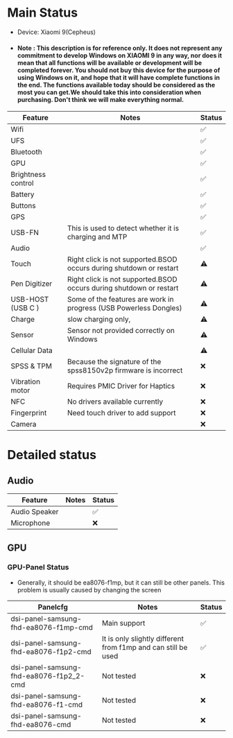 # Main Status
- Device: Xiaomi 9(Cepheus)
- #### Note : This description is for reference only. It does not represent any commitment to develop Windows on XIAOMI 9 in any way, nor does it mean that all functions will be available or development will be completed forever. You should not buy this device for the purpose of using Windows on it, and hope that it will have complete functions in the end. The functions available today should be considered as the most you can get.We should take this into consideration when purchasing. Don't think we will make everything normal.

| Feature                | Notes                                                                                   | Status         |
|------------------------|-----------------------------------------------------------------------------------------|----------------|
| Wifi                   |                                                                                         | ✅            |
| UFS                    |                                                                                         | ✅            |
| Bluetooth              |                                                                                         | ✅            |
| GPU                    |                                                                                         | ✅            |
| Brightness control     |                                                                                         | ✅            |
| Battery                |                                                                                         | ✅            |
| Buttons                |                                                                                         | ✅            |
| GPS                    |                                                                                         | ✅            |
| USB-FN                 | This is used to detect whether it is charging and MTP                                   | ✅            |
| Audio                  |                                                                                         | ✅            |
| Touch                  | Right click is not supported.BSOD occurs during shutdown or restart                     | ⚠️            |
| Pen Digitizer          | Right click is not supported.BSOD occurs during shutdown or restart                     | ⚠️            |
| USB-HOST (USB C )      | Some of the features are work in progress (USB Powerless Dongles)                       | ⚠️            |
| Charge                 | slow charging only,                                                                     | ⚠️            |
| Sensor                 | Sensor not provided correctly on Windows                                                | ⚠️            |
| Cellular Data          |                                                                                         | ⚠️            |
| SPSS & TPM             | Because the signature of the spss8150v2p firmware is incorrect                          | ❌            |
| Vibration motor        | Requires PMIC Driver for Haptics                                                        | ❌            |
| NFC                    | No drivers available currently                                                          | ❌            |
| Fingerprint            | Need touch driver to add support                                                        | ❌            |
| Camera                 |                                                                                         | ❌            |

# Detailed status

## Audio
| Feature                | Notes                                                                                   | Status         |
|------------------------|-----------------------------------------------------------------------------------------|----------------|
| Audio Speaker          |                                                                                         | ✅            |
| Microphone             |                                                                                         | ❌            |

## GPU 
### GPU-Panel Status
* Generally, it should be ea8076-f1mp, but it can still be other panels. This problem is usually caused by changing the screen

| Panelcfg                                 | Notes                                                                                   | Status         |
|------------------------------------------|-----------------------------------------------------------------------------------------|----------------|
| dsi-panel-samsung-fhd-ea8076-f1mp-cmd    | Main support                                                                            | ✅            |
| dsi-panel-samsung-fhd-ea8076-f1p2-cmd    | It is only slightly different from f1mp and can still be used                           | ✅            |
| dsi-panel-samsung-fhd-ea8076-f1p2_2-cmd  | Not tested                                                                              | ❌            |
| dsi-panel-samsung-fhd-ea8076-f1-cmd      | Not tested                                                                              | ❌            |
| dsi-panel-samsung-fhd-ea8076-cmd         | Not tested                                                                              | ❌            |